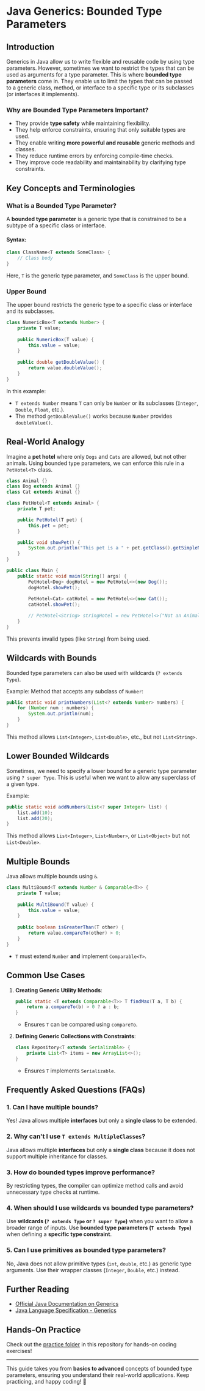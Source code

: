 # Java Generics: Bounded Type Parameters

## Introduction

Generics in Java allow us to write flexible and reusable code by using type parameters. However, sometimes we want to restrict the types that can be used as arguments for a type parameter. This is where **bounded type parameters** come in. They enable us to limit the types that can be passed to a generic class, method, or interface to a specific type or its subclasses (or interfaces it implements). 

### Why are Bounded Type Parameters Important?

- They provide **type safety** while maintaining flexibility.
- They help enforce constraints, ensuring that only suitable types are used.
- They enable writing **more powerful and reusable** generic methods and classes.
- They reduce runtime errors by enforcing compile-time checks.
- They improve code readability and maintainability by clarifying type constraints.

## Key Concepts and Terminologies

### What is a Bounded Type Parameter?
A **bounded type parameter** is a generic type that is constrained to be a subtype of a specific class or interface.

#### Syntax:
```java
class ClassName<T extends SomeClass> {
    // Class body
}
```
Here, `T` is the generic type parameter, and `SomeClass` is the upper bound.

### Upper Bound
The upper bound restricts the generic type to a specific class or interface and its subclasses. 

```java
class NumericBox<T extends Number> {
    private T value;
    
    public NumericBox(T value) {
        this.value = value;
    }
    
    public double getDoubleValue() {
        return value.doubleValue();
    }
}
```
In this example:
- `T extends Number` means `T` can only be `Number` or its subclasses (`Integer`, `Double`, `Float`, etc.).
- The method `getDoubleValue()` works because `Number` provides `doubleValue()`.

## Real-World Analogy
Imagine a **pet hotel** where only `Dogs` and `Cats` are allowed, but not other animals. Using bounded type parameters, we can enforce this rule in a `PetHotel<T>` class.

```java
class Animal {}
class Dog extends Animal {}
class Cat extends Animal {}

class PetHotel<T extends Animal> {
    private T pet;

    public PetHotel(T pet) {
        this.pet = pet;
    }

    public void showPet() {
        System.out.println("This pet is a " + pet.getClass().getSimpleName());
    }
}

public class Main {
    public static void main(String[] args) {
        PetHotel<Dog> dogHotel = new PetHotel<>(new Dog());
        dogHotel.showPet();
        
        PetHotel<Cat> catHotel = new PetHotel<>(new Cat());
        catHotel.showPet();

        // PetHotel<String> stringHotel = new PetHotel<>("Not an Animal"); // ERROR!
    }
}
```
This prevents invalid types (like `String`) from being used.

## Wildcards with Bounds
Bounded type parameters can also be used with wildcards (`? extends Type`). 

Example: Method that accepts any subclass of `Number`:
```java
public static void printNumbers(List<? extends Number> numbers) {
    for (Number num : numbers) {
        System.out.println(num);
    }
}
```
This method allows `List<Integer>`, `List<Double>`, etc., but not `List<String>`.

## Lower Bounded Wildcards
Sometimes, we need to specify a lower bound for a generic type parameter using `? super Type`. This is useful when we want to allow any superclass of a given type.

Example:
```java
public static void addNumbers(List<? super Integer> list) {
    list.add(10);
    list.add(20);
}
```
This method allows `List<Integer>`, `List<Number>`, or `List<Object>` but not `List<Double>`.

## Multiple Bounds
Java allows multiple bounds using `&`.

```java
class MultiBound<T extends Number & Comparable<T>> {
    private T value;
    
    public MultiBound(T value) {
        this.value = value;
    }
    
    public boolean isGreaterThan(T other) {
        return value.compareTo(other) > 0;
    }
}
```
- `T` must extend `Number` **and** implement `Comparable<T>`.

## Common Use Cases
1. **Creating Generic Utility Methods**:
   ```java
   public static <T extends Comparable<T>> T findMax(T a, T b) {
       return a.compareTo(b) > 0 ? a : b;
   }
   ```
   - Ensures `T` can be compared using `compareTo`.

2. **Defining Generic Collections with Constraints**:
   ```java
   class Repository<T extends Serializable> {
       private List<T> items = new ArrayList<>();
   }
   ```
   - Ensures `T` implements `Serializable`.

## Frequently Asked Questions (FAQs)

### 1. Can I have multiple bounds?
Yes! Java allows multiple **interfaces** but only a **single class** to be extended.

### 2. Why can't I use `T extends MultipleClasses`?
Java allows multiple **interfaces** but only a **single class** because it does not support multiple inheritance for classes.

### 3. How do bounded types improve performance?
By restricting types, the compiler can optimize method calls and avoid unnecessary type checks at runtime.

### 4. When should I use wildcards vs bounded type parameters?
Use **wildcards (`? extends Type` or `? super Type`)** when you want to allow a broader range of inputs. Use **bounded type parameters (`T extends Type`)** when defining a **specific type constraint**.

### 5. Can I use primitives as bounded type parameters?
No, Java does not allow primitive types (`int`, `double`, etc.) as generic type arguments. Use their wrapper classes (`Integer`, `Double`, etc.) instead.

## Further Reading
- [Official Java Documentation on Generics](https://docs.oracle.com/javase/tutorial/java/generics/)
- [Java Language Specification - Generics](https://docs.oracle.com/javase/specs/jls/se17/html/jls-4.html)

## Hands-On Practice
Check out the [practice folder](./practice/bounded-type-parameters) in this repository for hands-on coding exercises!

---
This guide takes you from **basics to advanced** concepts of bounded type parameters, ensuring you understand their real-world applications. Keep practicing, and happy coding! 🚀

